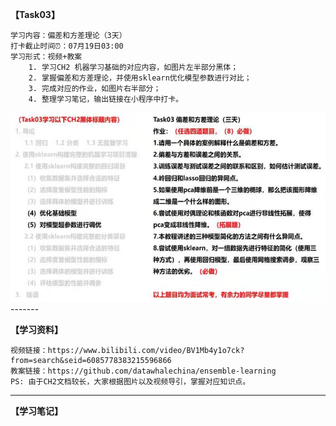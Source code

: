 **【Task03】**

    学习内容：偏差和方差理论（3天）  
    打卡截止时间⏰：07月19日03:00 
    学习形式：视频+教案
        1. 学习CH2 机器学习基础的对应内容，如图片左半部分黑体；
        2. 掌握偏差和方差理论，并使用sklearn优化模型参数进行对比；
        3. 完成对应的作业，如图片右半部分；
        4. 整理学习笔记，输出链接在小程序中打卡。
<img src="./image/Image_20210715221502.jpg" width="533.4" height="303">
-------

**【学习资料】**

    视频链接：https://www.bilibili.com/video/BV1Mb4y1o7ck?from=search&seid=6085778383215596866
    教案链接：https://github.com/datawhalechina/ensemble-learning
    PS: 由于CH2文档较长，大家根据图片以及视频导引，掌握对应知识点。

-------

**【学习笔记】**


